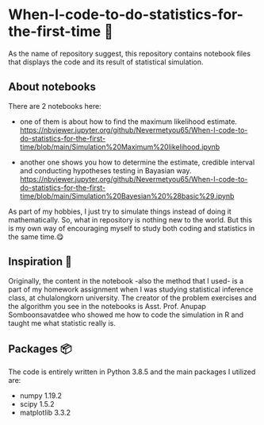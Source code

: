 # When-I-code-to-do-statistics-for-the-first-time :zany_face:
As the name of repository suggest, this repository contains notebook files that displays the code and its result of statistical simulation.

## About notebooks
There are 2 notebooks here:
- one of them is about how to find the maximum likelihood estimate.
https://nbviewer.jupyter.org/github/Nevermetyou65/When-I-code-to-do-statistics-for-the-first-time/blob/main/Simulation%20Maximum%20likelihood.ipynb

- another one shows you how to determine the estimate, credible interval and conducting hypotheses testing in Bayasian way.
https://nbviewer.jupyter.org/github/Nevermetyou65/When-I-code-to-do-statistics-for-the-first-time/blob/main/Simulation%20Bayesian%20%28basic%29.ipynb


As part of my hobbies, I just try to simulate things instead of doing it mathematically. So, what in repository is nothing new to the world. But this is my own way of encouraging myself to study both coding and statistics in the same time.:yum:

## Inspiration :stars:
Originally, the content in the notebook -also the method that I used- is a part of my homework assignment when I was studying statistical inference class, at chulalongkorn university.
The creator of the problem exercises and the algorithm you see in the notebooks is Asst. Prof. Anupap Somboonsavatdee who showed me how to code the simulation in R and taught me what statistic really is.

## Packages :package:
The code is entirely written in Python 3.8.5 and the main packages I utilized are:
- numpy 1.19.2
- scipy 1.5.2
- matplotlib 3.3.2



